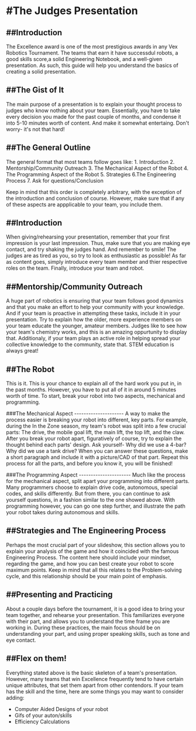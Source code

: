 #The Judges Presentation
 =======================

##Introduction
  ------------
The Excellence award is one of the most prestigious awards in any Vex Robotics Tournament. The teams that earn it have successdul robots, a good skills score,a solid Engineering Notebook, and a well-given presentation. As such, this guide will help you understand the basics of creating a solid presentation.

##The Gist of It
  --------------
  The main purpose of a presentation is to explain your thought process to judges who know nothing about your team. Essentially, you have to take every decision you made for the past couple of months, and condense it into 5-10 minutes worth of content. And make it somewhat entertaing. Don't worry- it's not that hard!

##The General Outline
  -----------
  The general format that most teams follow goes like:
    1. Introduction
    2. Mentorship/Community Outreach
    3. The Mechanical Aspect of the Robot
    4. The Programming Aspect of the Robot
    5. Strategies
    6.The Engineering Process
    7. Ask for questions/Conclusion

  Keep in mind that this order is completely arbitrary, with the exception of the introduction and conclusion of course. However, make sure that if any of these aspects are appplicable to your team, you include them.

 ##Introduction
   ------------
   When giving/rehearsing your presentation, remember that your first impression is your last impression. Thus, make sure that you are making eye contact, and try shaking the judges hand. And remember to smile! The judges are as tired as you, so try to look as enthusiastic as possible! As far as content goes, simply introduce every team member and thier respective roles on the team. Finally, introduce your team and robot.

 ##Mentorship/Community Outreach
   -----------------------------
   A huge part of robotics is ensuring that your team follows good dynamics and that you make an effort to help your community with your knowledge. And if your team is proactive in attempting these tasks, include it in your presentation. Try to explain how the older, more experience members on your team educate the younger, amateur members. Judges like to see how your team's chemistry works, and this is an amazing oppurtunity to display that. Additionaly, if your team plays an active role in helping spread your collective knowledge to the community, state that. STEM education is always great!

 ##The Robot
   ---------
   This is it. This is your chance to explain all of the hard work you put in, in the past months. However, you have to put all of it in around 5 minutes worth of time. To start, break your robot into two aspects, mechanical and programming.

 ###The Mechanical Aspect
    ---------------------
    A way to make the process easier is breaking your robot into different, key parts. For example, during the In the Zone season, my team's robot was split into a few crucial parts: The drive, the mobile goal lift, the main lift, the top lift, and the claw. After you break your robot apart, figuratively of course, try to explain the thought behind each parts' design. Ask yourself- Why did we use a 4-bar? Why did we use a tank drive? When you can answer these questions, make a short paragraph and include it with a picture/CAD of that part. Repeat this process for all the parts, and before you know it, you will be finished!

 ###The Programming Aspect
    ----------------------
    Much like the process for the mechanical aspect, split apart your programming into different parts. Many programmers choose to explain drive code, autonomous, special codes, and skills differently. But from there, you can continue to ask yourself questions, in a fashion similar to the one showed above. With programming however, you can go one step further, and illustrate the path your robot takes during autonomous and skills.

 ##Strategies and The Engineering Process
   --------------------------------------
   Perhaps the most crucial part of your slideshow, this section allows you to explain your analysis of the game and how it coincided with the famous Engineering Process. The content here should include your mindset, regarding the game, and how you can best create your robot to score maximum points. Keep in mind that all this relates to the Problem-solving cycle, and this relationship should be your main point of emphasis.

 ##Presenting and Practicing
   -------------------------
   About a couple days before the tournament, it is a good idea to bring your team together, and rehearse your presentation. This familiarizes everyone with their part, and allows you to understand the time frame you are working in. During these practices, the main focus should be on understanding your part, and using proper speaking skills, such as tone and eye contact.

 ##Flex on them!
   -------------
   Everything stated above is the basic skeleton of a team's presentation. However, many teams that win Excellence frequently tend to have certain unique attributes, that set them apart from other contendors. If your team has the skill and the time, here are some things you may want to consider adding:

   - Computer Aided Designs of your robot
   - Gifs of your auton/skills
   - Efficiency Calculations
 




